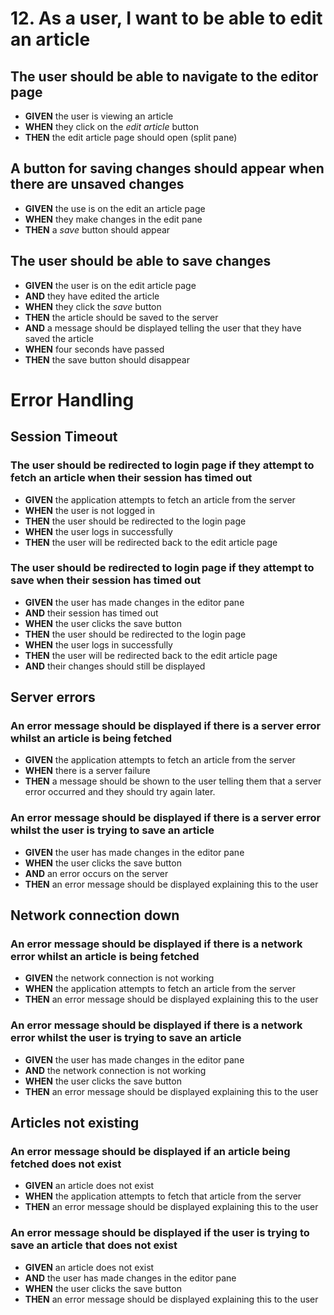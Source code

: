 # 12. As a user, I want to be able to edit an article

## The user should be able to navigate to the editor page
* **GIVEN** the user is viewing an article
* **WHEN** they click on the *edit article* button
* **THEN** the edit article page should open (split pane)
## A button for saving changes should appear when there are unsaved changes
* **GIVEN** the use is on the edit an article page
* **WHEN** they make changes in the edit pane
* **THEN** a *save* button should appear
## The user should be able to save changes
* **GIVEN** the user is on the edit article page
* **AND** they have edited the article
* **WHEN** they click the *save* button
* **THEN** the article should be saved to the server
* **AND** a message should be displayed telling the user that they have saved the article
* **WHEN** four seconds have passed
* **THEN** the save button should disappear

# Error Handling

## Session Timeout
### The user should be redirected to login page if they attempt to fetch an article when their session has timed out 
* **GIVEN** the application attempts to fetch an article from the server
* **WHEN** the user is not logged in
* **THEN** the user should be redirected to the login page
* **WHEN** the user logs in successfully
* **THEN** the user will be redirected back to the edit article page
### The user should be redirected to login page if they attempt to save when their session has timed out
* **GIVEN** the user has made changes in the editor pane
* **AND** their session has timed out
* **WHEN** the user clicks the save button
* **THEN** the user should be redirected to the login page
* **WHEN** the user logs in successfully
* **THEN** the user will be redirected back to the edit article page
* **AND** their changes should still be displayed


##  Server errors
### An error message should be displayed if there is a server error whilst an article is being fetched
* **GIVEN** the application attempts to fetch an article from the server
* **WHEN** there is a server failure
* **THEN** a message should be shown to the user telling them that a server error occurred and they should try again later.
###  An error message should be displayed if there is a server error whilst the user is trying to save an article
* **GIVEN** the user has made changes in the editor pane
* **WHEN** the user clicks the save button
* **AND** an error occurs on the server
* **THEN** an error message should be displayed explaining this to the user


##  Network connection down
### An error message should be displayed if there is a network error whilst an article is being fetched
* **GIVEN** the network connection is not working
* **WHEN** the application attempts to fetch an article from the server
* **THEN** an error message should be displayed explaining this to the user
###  An error message should be displayed if there is a network error whilst the user is trying to save an article
* **GIVEN** the user has made changes in the editor pane
* **AND** the network connection is not working
* **WHEN** the user clicks the save button
* **THEN** an error message should be displayed explaining this to the user


## Articles not existing
### An error message should be displayed if an article being fetched does not exist
* **GIVEN** an article does not exist
* **WHEN** the application attempts to fetch that article from the server
* **THEN** an error message should be displayed explaining this to the user
###  An error message should be displayed if the user is trying to save an article that does not exist
* **GIVEN** an article does not exist
* **AND** the user has made changes in the editor pane
* **WHEN** the user clicks the save button
* **THEN** an error message should be displayed explaining this to the user
